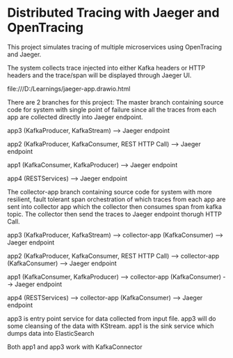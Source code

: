 # Distributed Tracing with Jaeger and OpenTracing

This project simulates tracing of multiple microservices using OpenTracing and Jaeger.

The system collects trace injected into either Kafka headers or HTTP headers and the trace/span will be displayed through Jaeger UI.


file:///D:/Learnings/jaeger-app.drawio.html


There are 2 branches for this project:
The master branch containing source code for system with single point of failure since all the traces from each app are collected directly into Jaeger endpoint.

app3 (KafkaProducer, KafkaStream) --> Jaeger endpoint

app2 (KafkaProducer, KafkaConsumer, REST HTTP Call) --> Jaeger endpoint

app1 (KafkaConsumer, KafkaProducer) --> Jaeger endpoint

app4 (RESTServices) --> Jaeger endpoint



The collector-app branch containing source code for system with more resilient, fault tolerant span orchestration of which traces from each app are sent into collector app which the collector then consumes span from kafka topic. The collector then send the traces to Jaeger endpoint thorugh HTTP Call.

app3 (KafkaProducer, KafkaStream) --> collector-app (KafkaConsumer) --> Jaeger endpoint

app2 (KafkaProducer, KafkaConsumer, REST HTTP Call) --> collector-app (KafkaConsumer) --> Jaeger endpoint

app1 (KafkaConsumer, KafkaProducer) --> collector-app (KafkaConsumer) --> Jaeger endpoint

app4 (RESTServices) --> collector-app (KafkaConsumer) --> Jaeger endpoint




app3 is entry point service for data collected from input file. app3 will do some cleansing of the data with KStream.
app1 is the sink service which dumps data into ElasticSearch


Both app1 and app3 work with KafkaConnector
